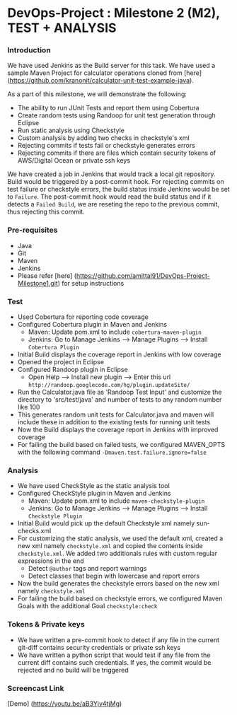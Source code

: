 # DevOps-Project : Milestone 2 (M2), TEST + ANALYSIS

### Introduction ###
We have used Jenkins as the Build server for this task. We have used a sample Maven Project for calculator operations cloned from [here] (https://github.com/kranonit/calculator-unit-test-example-java). 

As a part of this milestone, we will demonstrate the following:
* The ability to run JUnit Tests and report them using Cobertura
* Create random tests using Randoop for unit test generation through Eclipse
* Run static analysis using Checkstyle
* Custom analysis by adding two checks in checkstyle's xml
* Rejecting commits if tests fail or checkstyle generates errors
* Rejecting commits if there are files which contain security tokens of AWS/Digital Ocean or private ssh keys

We have created a job in Jenkins that would track a local git repository. Build would be triggered by a post-commit hook. For rejecting commits on test failure or checkstyle errors, the build status inside Jenkins would be set to `Failure`. The post-commit hook would read the build status and if it detects a `Failed Build`, we are reseting the repo to the previous commit, thus rejecting this commit.

### Pre-requisites ###
* Java
* Git
* Maven
* Jenkins
* Please refer [here] (https://github.com/amittal91/DevOps-Project-Milestone1.git) for setup instructions

### Test ###
* Used Cobertura for reporting code coverage
* Configured Cobertura plugin in Maven and Jenkins
  * Maven: Update pom.xml to include `cobertura-maven-plugin`
  * Jenkins: Go to Manage Jenkins --> Manage Plugins --> Install `Cobertura Plugin`
* Initial Build displays the coverage report in Jenkins with low coverage
* Opened the project in Eclipse
* Configured Randoop plugin in Eclipse
  * Open Help --> Install new plugin --> Enter this url `http://randoop.googlecode.com/hg/plugin.updateSite/`
* Run the Calculator.java file as 'Randoop Test Input' and customize the directory to 'src/test/java' and number of tests to any random number like 100
* This generates random unit tests for Calculator.java and maven will include these in addition to the existing tests for running unit tests
* Now the Build displays the coverage report in Jenkins with improved coverage
* For failing the build based on failed tests, we configured MAVEN_OPTS with the following command `-Dmaven.test.failure.ignore=false`

### Analysis ###
* We have used CheckStyle as the static analysis tool
* Configured CheckStyle plugin in Maven and Jenkins
  * Maven: Update pom.xml to include `maven-checkstyle-plugin`
  * Jenkins: Go to Manage Jenkins --> Manage Plugins --> Install `Checkstyle Plugin`
* Initial Build would pick up the default Checkstyle xml namely sun-checks.xml
* For customizing the static analysis, we used the default xml, created a new xml namely `checkstyle.xml` and copied the contents inside `checkstyle.xml`. We added two additionals rules with custom regular expressions in the end
  * Detect `@author` tags and report warnings
  * Detect classes that begin with lowercase and report errors
* Now the build generates the checkstyle errors based on the new xml namely `checkstyle.xml`
* For failing the build based on checkstyle errors, we configured Maven Goals with the additional Goal `checkstyle:check`

### Tokens & Private keys ###
* We have written a pre-commit hook to detect if any file in the current git-diff contains security credentials or private ssh keys
* We have written a python script that would test if any file from the current diff contains such credentials. If yes, the commit would be rejected and no build will be triggered

### Screencast Link ###
[Demo] (https://youtu.be/aB3Yjv4tjMg)
